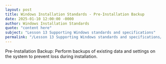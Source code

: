 ```yaml
---
layout: post
title: Windows Installation Standards - Pre-Installation Backup
date: 2025-01-10 12:00:00 -0000
author: Windows Installation Standards
quote: "content here"
subject: "Lesson 13 Supporting Windows standards and specifications"
permalink: "/Lesson 13 Supporting Windows standards and specifications/Windows Installation Standards/Windows Installation Standards - Pre-Installation Backup"
---
```


Pre-Installation Backup: Perform backups of existing data and settings on the system to prevent loss during installation.
